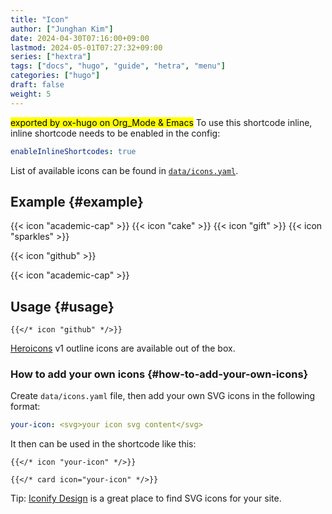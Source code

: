 ```yaml
---
title: "Icon"
author: ["Junghan Kim"]
date: 2024-04-30T07:16:00+09:00
lastmod: 2024-05-01T07:27:32+09:00
series: ["hextra"]
tags: ["docs", "hugo", "guide", "hetra", "menu"]
categories: ["hugo"]
draft: false
weight: 5
---
```


<mark>exported by ox-hugo on Org_Mode &amp; Emacs</mark> To use this shortcode inline, inline shortcode needs to be enabled in the config:

```yaml { linenos=false,filename="hugo.yaml" }
enableInlineShortcodes: true
```

List of available icons can be found in [`data/icons.yaml`](https://github.com/imfing/hextra/blob/main/data/icons.yaml).

<!--more-->


## Example {#example}

{{< icon "academic-cap" >}}
{{< icon "cake" >}}
{{< icon "gift" >}}
{{< icon "sparkles" >}}

{{< icon "github" >}}

{{< icon "academic-cap" >}}


## Usage {#usage}

```text
{{</* icon "github" */>}}
```

[Heroicons](https://v1.heroicons.com/) v1 outline icons are available out of the box.


### How to add your own icons {#how-to-add-your-own-icons}

Create `data/icons.yaml` file, then add your own SVG icons in the following format:

```yaml { linenos=false,filename="data/icons.yaml" }
your-icon: <svg>your icon svg content</svg>
```

It then can be used in the shortcode like this:

```text
{{</* icon "your-icon" */>}}

{{</* card icon="your-icon" */>}}
```

Tip: [Iconify Design](https://iconify.design/) is a great place to find SVG icons for your site.
